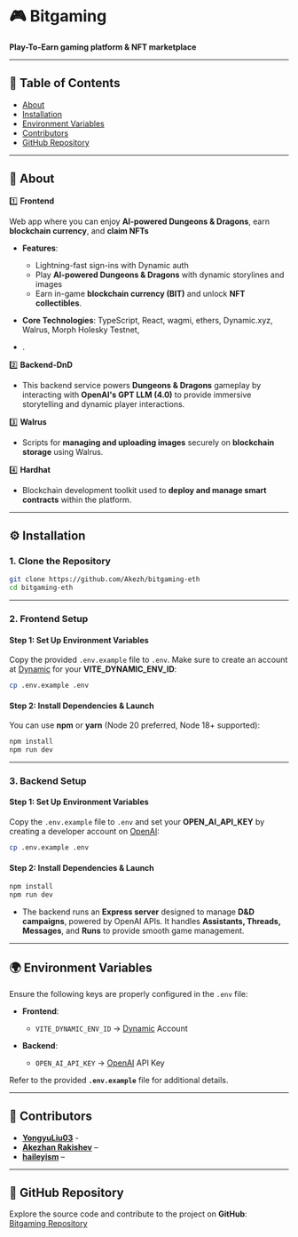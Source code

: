 # 🎮 Bitgaming

**Play-To-Earn gaming platform & NFT marketplace**

---

## 📑 Table of Contents

- [About](#about)
- [Installation](#installation)
- [Environment Variables](#environment-variables)
- [Contributors](#contributors)
- [GitHub Repository](#github-repository)

---

## 📖 About

1️⃣ **Frontend**

Web app where you can enjoy **AI-powered Dungeons & Dragons**, earn **blockchain currency**, and **claim NFTs**

- **Features**:
  - Lightning-fast sign-ins with Dynamic auth
  - Play **AI-powered Dungeons & Dragons** with dynamic storylines and images
  - Earn in-game **blockchain currency (BIT)** and unlock **NFT collectibles**.
- **Core Technologies**: TypeScript, React, wagmi, ethers, Dynamic.xyz, Walrus, Morph Holesky Testnet,

- .

2️⃣ **Backend-DnD**

- This backend service powers **Dungeons & Dragons** gameplay by interacting with **OpenAI's GPT LLM (4.0)** to provide immersive storytelling and dynamic player interactions.

3️⃣ **Walrus**

- Scripts for **managing and uploading images** securely on **blockchain storage** using Walrus.

4️⃣ **Hardhat**

- Blockchain development toolkit used to **deploy and manage smart contracts** within the platform.

---

## ⚙️ Installation

### 1. Clone the Repository

```bash
git clone https://github.com/Akezh/bitgaming-eth
cd bitgaming-eth
```

---

### 2. Frontend Setup

#### Step 1: Set Up Environment Variables

Copy the provided `.env.example` file to `.env`. Make sure to create an account at [Dynamic](https://app.dynamic.xyz/) for your **VITE_DYNAMIC_ENV_ID**:

```bash
cp .env.example .env
```

#### Step 2: Install Dependencies & Launch

You can use **npm** or **yarn** (Node 20 preferred, Node 18+ supported):

```bash
npm install
npm run dev
```

---

### 3. Backend Setup

#### Step 1: Set Up Environment Variables

Copy the `.env.example` file to `.env` and set your **OPEN_AI_API_KEY** by creating a developer account on [OpenAI](https://platform.openai.com/):

```bash
cp .env.example .env
```

#### Step 2: Install Dependencies & Launch

```bash
npm install
npm run dev
```

- The backend runs an **Express server** designed to manage **D&D campaigns**, powered by OpenAI APIs. It handles **Assistants, Threads, Messages**, and **Runs** to provide smooth game management.

---

## 🌍 Environment Variables

Ensure the following keys are properly configured in the `.env` file:

- **Frontend**:

  - `VITE_DYNAMIC_ENV_ID` → [Dynamic](https://app.dynamic.xyz/) Account

- **Backend**:
  - `OPEN_AI_API_KEY` → [OpenAI](https://platform.openai.com/) API Key

Refer to the provided **`.env.example`** file for additional details.

---

## 👥 Contributors

- **[YongyuLiu03](https://github.com/YongyuLiu03)** -
- **[Akezhan Rakishev](https://github.com/Akezh)** – 
- **[haileyism](https://github.com/haileyism)** – 

---

## 📂 GitHub Repository

Explore the source code and contribute to the project on **GitHub**:  
[Bitgaming Repository](https://github.com/Akezh/bitgaming-eth)
